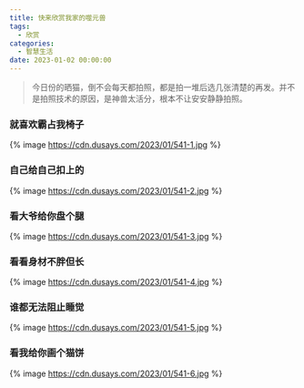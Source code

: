 ```yaml
---
title: 快来欣赏我家的噬元兽
tags:
  - 欣赏
categories:
  - 智慧生活
date: 2023-01-02 00:00:00
---
```


> 今日份的晒猫，倒不会每天都拍照，都是拍一堆后选几张清楚的再发。并不是拍照技术的原因，是神兽太活分，根本不让安安静静拍照。

<!-- more -->

### 就喜欢霸占我椅子

{% image https://cdn.dusays.com/2023/01/541-1.jpg %}

### 自己给自己扣上的

{% image https://cdn.dusays.com/2023/01/541-2.jpg %}

### 看大爷给你盘个腿

{% image https://cdn.dusays.com/2023/01/541-3.jpg %}

### 看看身材不胖但长

{% image https://cdn.dusays.com/2023/01/541-4.jpg %}

### 谁都无法阻止睡觉

{% image https://cdn.dusays.com/2023/01/541-5.jpg %}

### 看我给你画个猫饼

{% image https://cdn.dusays.com/2023/01/541-6.jpg %}